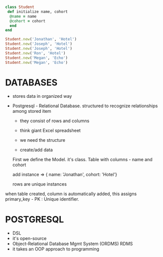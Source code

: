 ```ruby

class Student
 def initialize name, cohort
  @name = name
  @cohort = cohort
  end
end

Student.new('Jonathan', 'Hotel')
Student.new('Joseph', 'Hotel')
Student.new('Joseph', 'Hotel')
Student.new('Ron', 'Hotel')
Student.new('Megan', 'Echo')
Student.new('Megan', 'Echo')


```

# DATABASES

- stores data in organized way
- Postgresql - Relational Database. structured to recognize relationships among stored item

  - they consist of rows and columns
  - think giant Excel spreadsheet

  - we need the structure
  - create/add data

  First we define the Model. it's class. Table with columns - name and cohort

  add instance => { name: 'Jonathan', cohort: 'Hotel'}

  rows are unique instances

when table created, column is automatically added, this assigns primary_key - PK : Unique identifier.

# POSTGRESQL

- DSL
- it's open-source
- Object-Relational Database Mgmt System (ORDMS) RDMS
- it takes an OOP approach to programming
